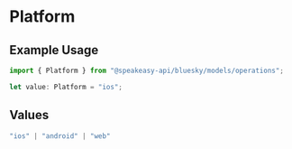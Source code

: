 # Platform

## Example Usage

```typescript
import { Platform } from "@speakeasy-api/bluesky/models/operations";

let value: Platform = "ios";
```

## Values

```typescript
"ios" | "android" | "web"
```